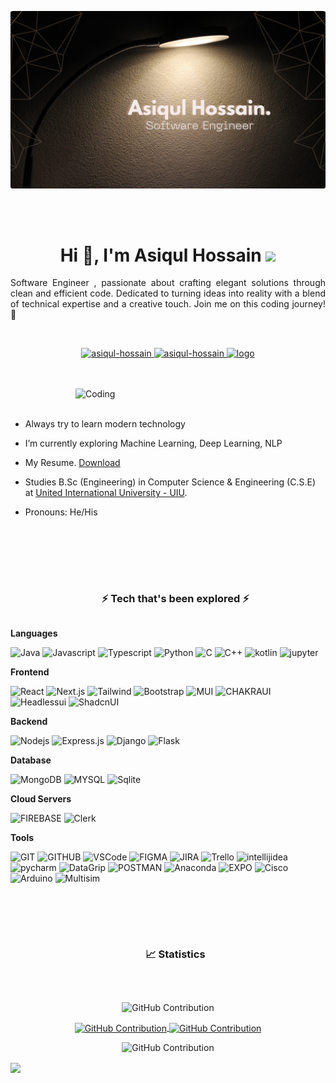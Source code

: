 
 
 <!-- <a target="_blank" href="https://www.linkedin.com/in/asiqul-hossain-57b8962b0/"> -->
 <!-- <img src="https://github.com/AsiqulHossain/AsiqulHossain/blob/main/shahin.gif" height="auto"  style="border-radius:1%"></a><img align="left" src="https://user-images.githubusercontent.com/65187002/144930161-2f783401-8d27-4fdf-a2f7-cc0ba32f1f1f.gif" width="21%" style="display:inline;"><img align="right" src="https://user-images.githubusercontent.com/65187002/144930161-2f783401-8d27-4fdf-a2f7-cc0ba32f1f1f.gif" width="21%" style="display:inline;"> -->
 <a href='https://www.linkedin.com/in/asiqul-hossain-57b8962b0/'><img src='/self.png' height="auto"  style="border-radius:1%"> </a>

 <br /><br />

<h1 align="center">Hi 👋, I'm Asiqul Hossain <img src="https://media.giphy.com/media/WUlplcMpOCEmTGBtBW/giphy.gif" width="50" ></h1>

<p align="center" style="text-align: justify;">Software Engineer , passionate about crafting elegant solutions through clean and efficient code. Dedicated to turning ideas into reality with a blend of technical expertise and a creative touch. Join me on this coding journey! 🚀</p>

<br />
<p align="center">
 <a href="" target="blank">
  <img src="https://img.shields.io/badge/Website-DC143C?style=for-the-badge&logo=googlechrome&logoColor=white" alt="asiqul-hossain" />
 </a>
 <a href="https://www.linkedin.com/in/asiqul-hossain-57b8962b0/" target="_blank">
  <img src="https://img.shields.io/badge/LinkedIn-0077B5?style=for-the-badge&logo=linkedin&logoColor=white" alt="asiqul-hossain"/>
 </a>
 <a href=">
  <img src="https://img.shields.io/badge/Medium-black?style=for-the-badge&logo=medium&logoColor=white" alt="asiqul-hossain" />
 </a>
 <a href="(https://www.facebook.com/si.am.chowdhury.193007/)" target="_blank">
  <img src="https://img.shields.io/badge/Facebook-0866FF?&style=for-the-badge&logo=facebook&logoColor=white" alt="logo"  />
  </a> 
</p>
<br />
<br />
<img align="right" alt="Coding" width="400" src="https://i.ibb.co/ws7w9kM/Programming-amico.png">
<br /><br />

- Always try to learn modern technology

- I’m currently exploring Machine Learning, Deep Learning, NLP

- My Resume. [Download](https://drive.google.com/file/d/18owv08A3EPq2qIG1dZ2wDaVuiyYFXJnx/view)

- Studies B.Sc (Engineering) in Computer Science & Engineering (C.S.E) at [United International University - UIU](https://www.uiu.ac.bd/).

- Pronouns: He/His


<br /><br /><br /><br />



<div id="user-content-toc">
  <ul align="center">
    <summary><h3 style="display: inline-block">⚡ Tech that's been explored ⚡ </h3></summary>
  </ul>
</div>



**Languages**


![Java](https://img.shields.io/badge/java-5382a1?style=for-the-badge&logo=java&logoColor=white)
![Javascript](https://img.shields.io/badge/javascript-yellow?style=for-the-badge&logo=javascript&logoColor=white)
![Typescript](https://img.shields.io/badge/Typescript-007acc?style=for-the-badge&logo=typescript&logoColor=white)
![Python](https://img.shields.io/badge/python-3776AB?style=for-the-badge&logo=python&logoColor=white)
![C](https://img.shields.io/badge/c-gray?style=for-the-badge&logo=c&logoColor=white)
![C++](https://img.shields.io/badge/c++-512BD4?style=for-the-badge&logo=cplusplus&logoColor=white)
![kotlin](https://img.shields.io/badge/kotlin-7F52FF?style=for-the-badge&logo=kotlin&logoColor=white)
![jupyter](https://img.shields.io/badge/jupyter-F37626?style=for-the-badge&logo=jupyter&logoColor=white)

**Frontend**


![React](https://img.shields.io/badge/react-02CCFE?style=for-the-badge&logo=react&logoColor=white)
![Next.js](https://img.shields.io/badge/next.js-000000?style=for-the-badge&logo=nextdotjs&logoColor=white)
![Tailwind](https://img.shields.io/badge/Tailwind_CSS-092749?style=for-the-badge&logo=tailwindcss&logoColor=white)
![Bootstrap](https://img.shields.io/badge/Bootstrap-563D7C?style=for-the-badge&logo=bootstrap&logoColor=white)
![MUI](https://img.shields.io/badge/MUI-007FFF?style=for-the-badge&logo=mui&logoColor=white)
![CHAKRAUI](https://img.shields.io/badge/chakra_ui-319795?style=for-the-badge&logo=chakraui&logoColor=white)
![Headlessui](https://img.shields.io/badge/headlessui-02CCFE?style=for-the-badge&logo=headlessui&logoColor=white)
![ShadcnUI](https://img.shields.io/badge/shadcn_ui-000000?style=for-the-badge&logo=shadcnui&logoColor=white)





**Backend**


![Nodejs](https://img.shields.io/badge/Nodejs-3C873A?style=for-the-badge&logo=node.js&logoColor=white)
![Express.js](https://img.shields.io/badge/Express.js-000000?style=for-the-badge&logo=express&logoColor=white)
![Django](https://img.shields.io/badge/django-092E20?style=for-the-badge&logo=django&logoColor=white)
![Flask](https://img.shields.io/badge/flask-000000?style=for-the-badge&logo=flask&logoColor=white)

 **Database**

![MongoDB](https://img.shields.io/badge/MongoDB-4EA94B?style=for-the-badge&logo=mongodb&logoColor=white)
![MYSQL](https://img.shields.io/badge/mysql-4479A1?style=for-the-badge&logo=mysql&logoColor=white)
![Sqlite](https://img.shields.io/badge/sqlite-003B57?style=for-the-badge&logo=sqlite&logoColor=white)


 **Cloud Servers**
  
![FIREBASE](https://img.shields.io/badge/firebase-yellow?style=for-the-badge&logo=firebase&logoColor=white)
![Clerk](https://img.shields.io/badge/clerk-6C47FF?style=for-the-badge&logo=clerk&logoColor=white)


 **Tools**
  
![GIT](https://img.shields.io/badge/git-F05032?style=for-the-badge&logo=git&logoColor=white)
![GITHUB](https://img.shields.io/badge/github-181717?style=for-the-badge&logo=github&logoColor=white)
![VSCode](https://img.shields.io/badge/Visual_Studio-0078d7?style=for-the-badge&logo=visual%20studio&logoColor=white)
![FIGMA](https://img.shields.io/badge/figma-F24E1E?style=for-the-badge&logo=figma&logoColor=white)
![JIRA](https://img.shields.io/badge/jira-0052CC?style=for-the-badge&logo=jira&logoColor=white)
![Trello](https://img.shields.io/badge/trello-0052CC?style=for-the-badge&logo=trello&logoColor=white)
![intellijidea](https://img.shields.io/badge/intellij_idea-000000?style=for-the-badge&labelColor=black&logo=intellijidea&logoColor=ffffff)
![pycharm](https://img.shields.io/badge/pycharm-000000?style=for-the-badge&labelColor=black&logo=pycharm&logoColor=ffffff)
![DataGrip](https://img.shields.io/badge/datagrip-000000?style=for-the-badge&labelColor=black&logo=datagrip&logoColor=ffffff)
![POSTMAN](https://img.shields.io/badge/postman-FF6C37?style=for-the-badge&logo=postman&logoColor=white)
![Anaconda](https://img.shields.io/badge/anaconda-44A833?style=for-the-badge&logo=anaconda&logoColor=white)
![EXPO](https://img.shields.io/badge/expo-000020?style=for-the-badge&labelColor=black&logo=expo&logoColor=ffffff)
![Cisco](https://img.shields.io/badge/cisco-1BA0D7?style=for-the-badge&logo=cisco&logoColor=white)
![Arduino](https://img.shields.io/badge/arduino-00878F?style=for-the-badge&logo=arduino&logoColor=white)
![Multisim](https://img.shields.io/badge/multisim-57B685?style=for-the-badge&logo=multisim&logoColor=white)



<br/>


<br />

<br />

<div id="user-content-toc">
  <ul align="center">
    <summary><h3 style="display: inline-block"> 📈 Statistics </h3></summary>
  </ul>
</div>
<br />

<p align="center">
 <img width="500px"  src="https://awesome-github-stats.azurewebsites.net/user-stats/AsiqulHossain?cardType=github&theme=dark&Icon=FFFFFF&preferLogin=false" alt="GitHub Contribution"/>
</p>
<p align="center">
  <a href="https://github.com/AsiqulHossain/AsiqulHossain">
    <img align="center"  height="190px" src="https://github-readme-stats.vercel.app/api/top-langs/?username=AsiqulHossain&layout=compact&bg_color=000000&text_color=FFFFFF&title_color=FFFFFF" alt="GitHub Contribution"/>
  </a>
  <a href="https://github.com/AsiqulHossain/AsiqulHossain">
    <img align="center"  height="190px"src="https://github-readme-streak-stats.herokuapp.com?user=Asiqul Hossain&theme=dark&border_radius=5&fire=EB5454&ring=EB5454&currStreakLabel=EB5454" alt="GitHub Contribution"/>
  </a>
</p>


 




<p align="center">
<img  width="900px" src="https://github-profile-summary-cards.vercel.app/api/cards/profile-details?username=AsiqulHossain&theme=dark&Icon=FFFFFF"  alt="GitHub Contribution"/>
</p>


<img align="center" src="https://github-readme-activity-graph.vercel.app/graph?username=AsiqulHossain&theme=high-contrast" />







[programming]: https://www.programming-hero.com/
[website]: https://AsiqulHossain.vercel.app/
[linkedin]: https://www.linkedin.com/in/asiqul-hossain-57b8962b0/
[webdevplaylist]: https://AsiqulHossain.vercel.app/
[jsplaylist]: https://AsiqulHossain.vercel.app/
[cssplaylist]: https://AsiqulHossain.vercel.app/
[reactplaylist]: https://AsiqulHossain.vercel.app/
[Facebook]: https://www.facebook.com/si.am.chowdhury.193007/
[Medium]: https://medium.com/@shahinur-alam-bhuiyan01/

